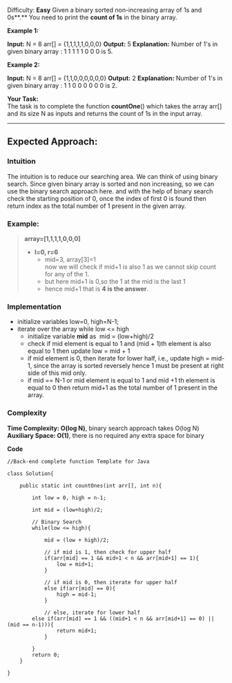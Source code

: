 
Difficulty: **Easy**
Given a binary sorted non-increasing array of 1s and 0s**.** You need to print the **count of 1s** in the binary array.

**Example 1:**

**Input:**
N = 8
arr[] = {1,1,1,1,1,0,0,0}
**Output:** 5
**Explanation:** Number of 1's in given 
binary array : 1 1 1 1 1 0 0 0 is 5.

**Example 2:**

**Input:**
N = 8
arr[] = {1,1,0,0,0,0,0,0}
**Output:** 2
**Explanation:** Number of 1's in given 
binary array : 1 1 0 0 0 0 0 0 is 2.

**Your Task:**  
The task is to complete the function **countOne**() which takes the array arr[] and its size N as inputs and returns the count of 1s in the input array.

------------------------------------------------------
## Expected Approach:

### Intuition

The intuition is to reduce our searching area. We can think of using binary search. Since given binary array is sorted and non increasing, so we can use the binary search approach here. and with the help of binary search check the starting position of 0, once the index of first 0 is found then return index as the total number of 1 present in the given array.

### Example:

> **array=[1,1,1,1,0,0,0]**
> 
> - **l=0, r=6**
>     - mid=3, array[3]=1  
>         now we will check if mid+1 is also 1 as we cannot skip count for any of the 1.
>     - but here mid+1 is 0,so the 1 at the mid is the last 1
>     - hence mid+1 that is **4 is the answer**.

### Implementation

- initialize variables low=0, high=N-1;
- iterate over the array while low <= high
    - initialize variable **mid** as  mid = (low+high)/2
    - check if mid element is equal to 1 and (mid + 1)th element is also equal to 1 then update low = mid + 1
    - if mid element is 0, then iterate for lower half, i.e., update high = mid-1, since the array is sorted reversely hence 1 must be present at right side of this mid only.
    - if mid == N-1 or mid element is equal to 1 and mid +1 th element is equal to 0 then return mid+1 as the total number of 1 present in the array.

### Complexity

**Time Complexity: O(log N)**, binary search approach takes O(log N)  
**Auxiliary Space: O(1)**, there is no required any extra space for binary

**Code**
```
//Back-end complete function Template for Java

class Solution{
    
    public static int countOnes(int arr[], int n){
        
        int low = 0, high = n-1;
        
        int mid = (low+high)/2;
        
        // Binary Search
        while(low <= high){
            
            mid = (low + high)/2;
            
            // if mid is 1, then check for upper half
            if(arr[mid] == 1 && mid+1 < n && arr[mid+1] == 1){
                low = mid+1;
            }
            
            // if mid is 0, then iterate for upper half
            else if(arr[mid] == 0){
                high = mid-1;
            }
            
            // else, iterate for lower half
        else if(arr[mid] == 1 && ((mid+1 < n && arr[mid+1] == 0) || (mid == n-1))){
                return mid+1;
            }
            
        }
        return 0;
    }
    
}
```